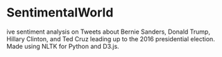 # SentimentalWorld
ive sentiment analysis on Tweets about Bernie Sanders, Donald Trump, Hillary Clinton, and Ted Cruz leading up to the 2016 presidential election. Made using NLTK for Python and D3.js.
